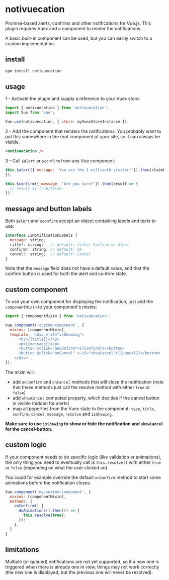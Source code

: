 # notivuecation

Promise-based alerts, confirms and other notifications for Vue.js. This plugin requires Vuex and a component to render the notifications.

A basic built-in component can be used, but you can easily switch to a custom implementation.

## install

```sh
npm install notivuecation
```


## usage


1 - Activate the plugin and supply a reference to your Vuex store:
```javascript
import { notivuecation } from 'notivuecation';
import Vue from 'vue';

Vue.use(notivuecation, { store: myVuexStoreInstance });
```

2 - Add the component that renders the notifications. You probably want to put this somewhere in the root component of your site, so it can always be visible.
```html
<notivuecation />
```

3 - Call `$alert` or `$confirm` from any Vue component:
```javascript
this.$alert({ message: 'You are the 1 millionth visitor!'}).then(claimPrize);
});

this.$confirm({ message: 'Are you sure?'}).then(result => {
  // result is true/false
});
```

## message and button labels
Both `$alert` and `$confirm` accept an object containing labels and texts to use:

```javascript
interface IINotificationLabels {
  message: string;
  title?: string;   // default: either Confirm or Alert
  confirm?: string; // default: Ok
  cancel?: string;  // default: Cancel
}
```
Note that the `message` field does not have a default value, and that the confirm button is used for both the alert and confirm state.

## custom component
To use your own component for displaying the notification, just add the `componentMixin` to your component's mixins:

```javascript
import { componentMixin } from 'notivuecation';

Vue.component('custom-component', {
  mixins: [componentMixin],
  template: `<div v-if="isShowing">
      <h2>{{title}}</h2>
      <p>{{message}}</p>
      <button @click="onConfirm">{{confirm}}</button>
      <button @click="onCancel" v-if="showCancel">{{cancel}}</button>
    </div>`,
});
```
The mixin will:
* add `onConfirm` and `onCancel` methods that will close the notification (note that these methods just call the resolve method with either `true` or `false`)
* add `showCancel` computed property, which decides if the cancel button is visible (hidden for alerts)
* map all poperties from the Vuex state to the component: `type`, `title`, `confirm`, `cancel`, `message`, `resolve` and `isShowing`.

__Make sure to use `isShowing` to show or hide the notification and `showCancel` for the cancel-button.__

## custom logic
If your component needs to do specific logic (like validation or animations), the only thing you need to eventually call is `this.resolve()` with either `true` or `false` (depending on what the user clicked on).

You could for example override the default `onConfirm` method to start some animations before the notification closes:
```javascript
Vue.component('my-custom-component', {
  mixins: [componentMixin],
  methods: {
    onConfirm() {
      doAnimations().then(() => {
        this.resolve(true);
      });
    },
  }
}
```

## limitations
Multiple (or queued) notifications are not yet supported, so if a new one is triggered when there is already one in view, things may not work correctly (the new one is displayed, but the previous one will never be resolved).
